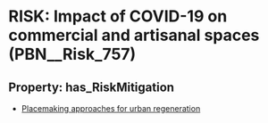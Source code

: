 # RISK: __Impact of COVID-19 on commercial and artisanal spaces__ (PBN__Risk_757)

## Property: has_RiskMitigation

* [Placemaking approaches for urban regeneration](PBN__RiskMitigation_1047)

